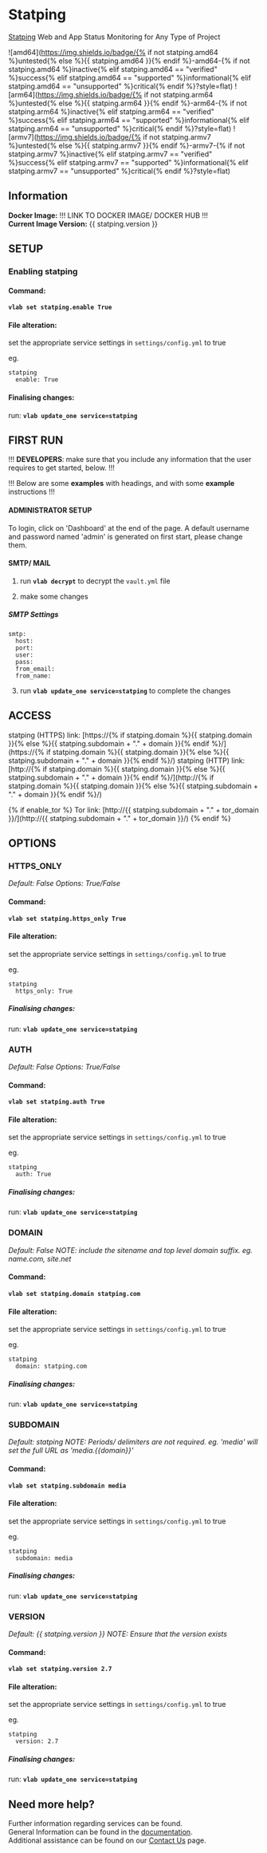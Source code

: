 # Statping

[Statping](https://github.com/statping/statping) Web and App Status Monitoring for Any Type of Project

![amd64](https://img.shields.io/badge/{% if not statping.amd64 %}untested{% else %}{{ statping.amd64 }}{% endif %}-amd64-{% if not statping.amd64 %}inactive{% elif statping.amd64 == "verified" %}success{% elif statping.amd64 == "supported" %}informational{% elif statping.amd64 == "unsupported" %}critical{% endif %}?style=flat)
![arm64](https://img.shields.io/badge/{% if not statping.arm64 %}untested{% else %}{{ statping.arm64 }}{% endif %}-arm64-{% if not statping.arm64 %}inactive{% elif statping.arm64 == "verified" %}success{% elif statping.arm64 == "supported" %}informational{% elif statping.arm64 == "unsupported" %}critical{% endif %}?style=flat)
![armv7](https://img.shields.io/badge/{% if not statping.armv7 %}untested{% else %}{{ statping.armv7 }}{% endif %}-armv7-{% if not statping.armv7 %}inactive{% elif statping.armv7 == "verified" %}success{% elif statping.armv7 == "supported" %}informational{% elif statping.armv7 == "unsupported" %}critical{% endif %}?style=flat)

## Information


**Docker Image:** !!! LINK TO DOCKER IMAGE/ DOCKER HUB !!!  
**Current Image Version:** {{ statping.version }}

## SETUP

### Enabling statping

#### Command:

**`vlab set statping.enable True`**

#### File alteration:

set the appropriate service settings in `settings/config.yml` to true

eg.
```
statping
  enable: True
```

#### Finalising changes:

run: **`vlab update_one service=statping`**

## FIRST RUN

!!! **DEVELOPERS**: make sure that you include any information that the user requires to get started, below. !!!

!!! Below are some **examples** with headings, and with some **example** instructions !!!

#### ADMINISTRATOR SETUP

To login, click on 'Dashboard' at the end of the page.
A default username and password named 'admin' is generated on first start, please change them.

#### SMTP/ MAIL

1. run **`vlab decrypt`** to decrypt the `vault.yml` file

2. make some changes


##### SMTP Settings
```
smtp:
  host:
  port:
  user:
  pass:
  from_email:
  from_name:
```

3. run **`vlab update_one service=statping`** to complete the changes


## ACCESS

statping (HTTPS) link: [https://{% if statping.domain %}{{ statping.domain }}{% else %}{{ statping.subdomain + "." + domain }}{% endif %}/](https://{% if statping.domain %}{{ statping.domain }}{% else %}{{ statping.subdomain + "." + domain }}{% endif %}/)
statping (HTTP) link: [http://{% if statping.domain %}{{ statping.domain }}{% else %}{{ statping.subdomain + "." + domain }}{% endif %}/](http://{% if statping.domain %}{{ statping.domain }}{% else %}{{ statping.subdomain + "." + domain }}{% endif %}/)

{% if enable_tor %}
Tor link: [http://{{ statping.subdomain + "." + tor_domain }}/](http://{{ statping.subdomain + "." + tor_domain }}/)
{% endif %}

## OPTIONS

### HTTPS_ONLY
*Default: False*
*Options: True/False*

#### Command:

**`vlab set statping.https_only True`**

#### File alteration:

set the appropriate service settings in `settings/config.yml` to true

eg.
```
statping
  https_only: True
```

##### Finalising changes:

run: **`vlab update_one service=statping`**

### AUTH
*Default: False*
*Options: True/False*

#### Command:

**`vlab set statping.auth True`**

#### File alteration:

set the appropriate service settings in `settings/config.yml` to true

eg.
```
statping
  auth: True
```

##### Finalising changes:

run: **`vlab update_one service=statping`**

### DOMAIN
*Default: False*
*NOTE: include the sitename and top level domain suffix. eg. name.com, site.net*

#### Command:

**`vlab set statping.domain statping.com`**

#### File alteration:

set the appropriate service settings in `settings/config.yml` to true

eg.
```
statping
  domain: statping.com
```

##### Finalising changes:

run: **`vlab update_one service=statping`**

### SUBDOMAIN
*Default: statping*
*NOTE: Periods/ delimiters are not required. eg. 'media' will set the full URL as 'media.{{domain}}'*

#### Command:

**`vlab set statping.subdomain media`**

#### File alteration:

set the appropriate service settings in `settings/config.yml` to true

eg.
```
statping
  subdomain: media
```

##### Finalising changes:

run: **`vlab update_one service=statping`**

### VERSION
*Default: {{  statping.version  }}*
*NOTE: Ensure that the version exists*

#### Command:

**`vlab set statping.version 2.7`**

#### File alteration:

set the appropriate service settings in `settings/config.yml` to true

eg.
```
statping
  version: 2.7
```

##### Finalising changes:

run: **`vlab update_one service=statping`**

## Need more help?
Further information regarding services can be found. \
General Information can be found in the [documentation](https://docs.vivumlab.com). \
Additional assistance can be found on our [Contact Us](https://docs.vivumlab.com/Contact-us) page.

